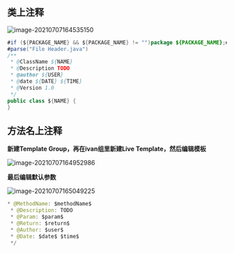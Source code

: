 ## 类上注释

![image-20210707164535150](d:\Users\cuiyingfan\Desktop\secret\WebStart\img\annotation1.png)

```java
#if (${PACKAGE_NAME} && ${PACKAGE_NAME} != "")package ${PACKAGE_NAME};#end
#parse("File Header.java")
/**
 * @ClassName ${NAME}
 * @Description TODO
 * @author ${USER}
 * @date ${DATE} ${TIME}
 * @Version 1.0
 */
public class ${NAME} {
}

```

## 方法名上注释

**新建Template Group，再在ivan组里新建Live Template，然后编辑模板**

![image-20210707164952986](d:\Users\cuiyingfan\Desktop\secret\WebStart\img\anotation2.png)

**最后编辑默认参数**

![image-20210707165049225](d:\Users\cuiyingfan\Desktop\secret\WebStart\img\annotation3.png)

```java
* @MethodName: $methodName$
 * @Description: TODO
 * @Param: $param$
 * @Return: $return$
 * @Author: $user$
 * @Date: $date$ $time$
 */
```

